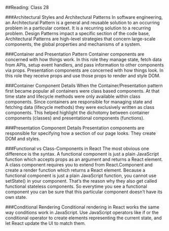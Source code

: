##Reading: Class 28

###Architectural Styles and Architectural Patterns
In software engineering, an Architectural Pattern is a general and reusable solution to an occurring problem in a particular context. It is a recurring solution to a recurring problem. Design Patterns impact a specific section of the code base, Architectural Patterns are high-level strategies that concern large-scale components, the global properties and mechanisms of a system.

###Container and Presentation Pattern
Container components are concerned with how things work. In this role they manage state, fetch data from APIs, setup event handlers, and pass information to other components via props. Presentation components are concerned with how things look. In this role they receive props and use those props to render and style DOM.

###Container Component Details
When the Container/Presentation pattern first became popular all containers were class based components. At that time state and lifecycle methods were only available within class components. Since containers are responsible for managing state and fetching data (lifecycle methods) they were exclusively written as class components. This helped highlight the dichotomy between container components (classes) and presentational components (functions).

###Presentation Component Details
Presentation components are responsible for specifying how a section of our page looks. They create DOM and styles.

###Functional vs Class-Components in React
The most obvious one difference is the syntax. A functional component is just a plain JavaScript function which accepts props as an argument and returns a React element.
A class component requires you to extend from React.Component and create a render function which returns a React element. Because a functional component is just a plain JavaScript function, you cannot use setState() in your component. That’s the reason why they also get called functional stateless components. So everytime you see a functional component you can be sure that this particular component doesn’t have its own state.

###Conditional Rendering
Conditional rendering in React works the same way conditions work in JavaScript. Use JavaScript operators like if or the conditional operator to create elements representing the current state, and let React update the UI to match them.